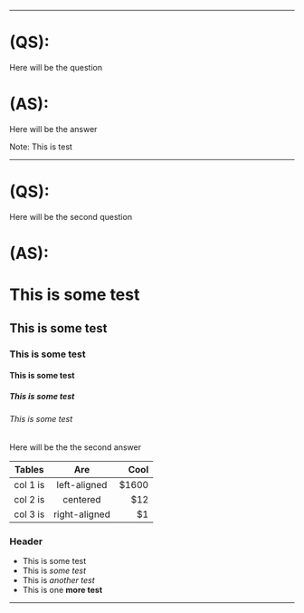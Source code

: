 
---

# (QS):
Here will be the question

# (AS):
Here will be the answer

<div class="hi">Note: This is test</div>

---

# (QS):
Here will be the second question

# (AS):
# This is some test
## This is some test
### This is some test
#### This is some test
##### This is some test
###### This is some test
Here will be the the second answer


| Tables   |      Are      |  Cool |
|----------|:-------------:|------:|
| col 1 is |  left-aligned | $1600 |
| col 2 is |    centered   |   $12 |
| col 3 is | right-aligned |    $1 |

### Header
- This is some test
- This is _some test_
- This is *another test*
- This is one **more test**

---
